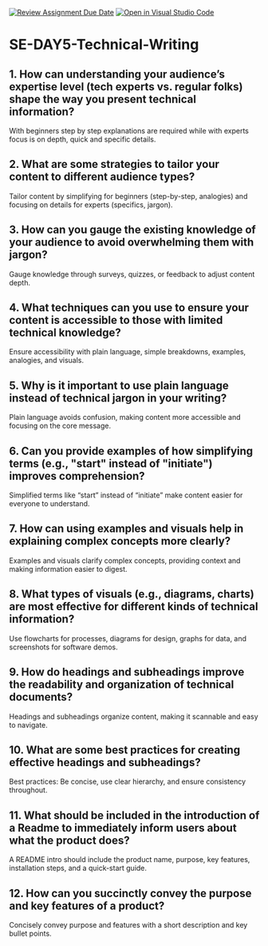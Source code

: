 [![Review Assignment Due Date](https://classroom.github.com/assets/deadline-readme-button-22041afd0340ce965d47ae6ef1cefeee28c7c493a6346c4f15d667ab976d596c.svg)](https://classroom.github.com/a/zsAR-pyY)
[![Open in Visual Studio Code](https://classroom.github.com/assets/open-in-vscode-2e0aaae1b6195c2367325f4f02e2d04e9abb55f0b24a779b69b11b9e10269abc.svg)](https://classroom.github.com/online_ide?assignment_repo_id=18942392&assignment_repo_type=AssignmentRepo)
# SE-DAY5-Technical-Writing
## 1. How can understanding your audience’s expertise level (tech experts vs. regular folks) shape the way you present technical information?
With beginners step by step explanations are required while with experts focus is on depth, quick  and specific details.
## 2. What are some strategies to tailor your content to different audience types?
Tailor content by simplifying for beginners (step-by-step, analogies) and focusing on details for experts (specifics, jargon).
## 3. How can you gauge the existing knowledge of your audience to avoid overwhelming them with jargon?
Gauge knowledge through surveys, quizzes, or feedback to adjust content depth.
## 4. What techniques can you use to ensure your content is accessible to those with limited technical knowledge?
Ensure accessibility with plain language, simple breakdowns, examples, analogies, and visuals.
## 5. Why is it important to use plain language instead of technical jargon in your writing?
Plain language avoids confusion, making content more accessible and focusing on the core message.
## 6. Can you provide examples of how simplifying terms (e.g., "start" instead of "initiate") improves comprehension?
Simplified terms like “start” instead of “initiate” make content easier for everyone to understand.
## 7. How can using examples and visuals help in explaining complex concepts more clearly?
Examples and visuals clarify complex concepts, providing context and making information easier to digest.
## 8. What types of visuals (e.g., diagrams, charts) are most effective for different kinds of technical information?
Use flowcharts for processes, diagrams for design, graphs for data, and screenshots for software demos.
## 9. How do headings and subheadings improve the readability and organization of technical documents?
Headings and subheadings organize content, making it scannable and easy to navigate.
## 10. What are some best practices for creating effective headings and subheadings?
Best practices: Be concise, use clear hierarchy, and ensure consistency throughout.
## 11. What should be included in the introduction of a Readme to immediately inform users about what the product does?
A README intro should include the product name, purpose, key features, installation steps, and a quick-start guide.
## 12. How can you succinctly convey the purpose and key features of a product?
Concisely convey purpose and features with a short description and key bullet points.
